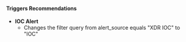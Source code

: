 
#### Triggers Recommendations

- **IOC Alert**
  - Changes the filter query from alert_source equals "XDR IOC" to "IOC"
